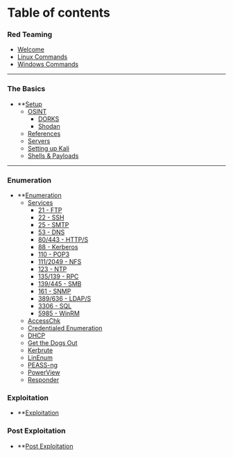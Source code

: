 # Table of contents

### Red Teaming
* [Welcome](red%20teaming/README.md)
* [Linux Commands](linux%20commands.md)
* [Windows Commands](windows%20commands.md)
---
### The Basics
* **[Setup](0%20-%20setup/README.md)
	* [OSINT](0%20-%20setup/osint/README.md)
		* [DORKS](0%20-%20setup/osint/dorks.md)
		* [Shodan](0%20-%20setup/osint/shodan.md)
	* [References](0%20-%20setup/references.md)
	* [Servers](0%20-%20setup/servers.md)
	* [Setting up Kali](0%20-%20setup/setting%20up%20kali.md)
	* [Shells & Payloads](0%20-%20setup/shells%20and%20payloads.md)

---
### Enumeration
*  **[Enumeration](1%20-%20enumeration/README.md)
	* [Services](1%20-%20enumeration/services/README.md)
		* [21 - FTP](1%20-%20enumeration/services/21%20-%20FTP.md)
		* [22 - SSH](1%20-%20enumeration/services/22%20-%20SSH.md)
		* [25 - SMTP](1%20-%20enumeration/services/25%20-%20SMTP.md)
		* [53 - DNS](1%20-%20enumeration/services/53%20-%20DNS.md)
		* [80/443 - HTTP/S](1%20-%20enumeration/services/80%20-%20HTTP.md)
		* [88 - Kerberos](1%20-%20enumeration/services/88%20-%20Kerberos.md)
		* [110 - POP3](1%20-%20enumeration/services/110%20-%20POP3.md)
		* [111/2049 - NFS](1%20-%20enumeration/services/111%20-%20NFS.md)
		* [123 - NTP](1%20-%20enumeration/services/123%20-%20NTP.md)
		* [135/139 - RPC](1%20-%20enumeration/services/135%20-%20RPC.md)
		* [139/445 - SMB](1%20-%20enumeration/services/139%20-%20SMB.md)
		* [161 - SNMP](1%20-%20enumeration/services/161%20-%20SNMP.md)
		* [389/636 - LDAP/S](1%20-%20enumeration/services/389%20-%20LDAP.md)
		* [3306 - SQL](1%20-%20enumeration/services/3306%20-%20SQL.md)
		* [5985 - WinRM](1%20-%20enumeration/services/5985%20-%20WinRM.md)
	* [AccessChk](1%20-%20enumeration/accesschk.md)
	* [Credentialed Enumeration](1%20-%20enumeration/credentialed#20enumeration.md)
	* [DHCP](1%20-%20enumeration/dhcp.md)
	* [Get the Dogs Out](1%20-%20enumeration/get%20the%20dogs%20out.md)
	* [Kerbrute](1%20-%20enumeration/kerbrute.md)
	* [LinEnum](1%20-%20enumeration/linenum.md)
	* [PEASS-ng](1%20-%20enumeration/peass-ng.md)
	* [PowerView](1%20-%20enumeration/powerview.md)
	* [Responder](1%20-%20enumeration/responder.md)

### Exploitation
*  **[Exploitation](2%20-%20exploitation/README.md)

### Post Exploitation
*  **[Post Exploitation](1%20-%20post%20exploitation/README.md)